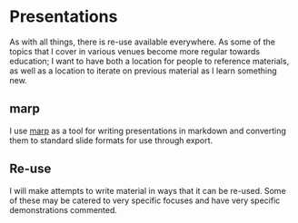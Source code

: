 # Presentations

As with all things, there is re-use available everywhere. As some of the topics that I cover in various venues become more regular towards education; I want to have both a location for people to reference materials, as well as a location to iterate on previous material as I learn something new.

## marp

I use [marp](https://marp.app/) as a tool for writing presentations in markdown and converting them to standard slide formats for use through export.

## Re-use
I will make attempts to write material in ways that it can be re-used. Some of these may be catered to very specific focuses and have very specific demonstrations commented.